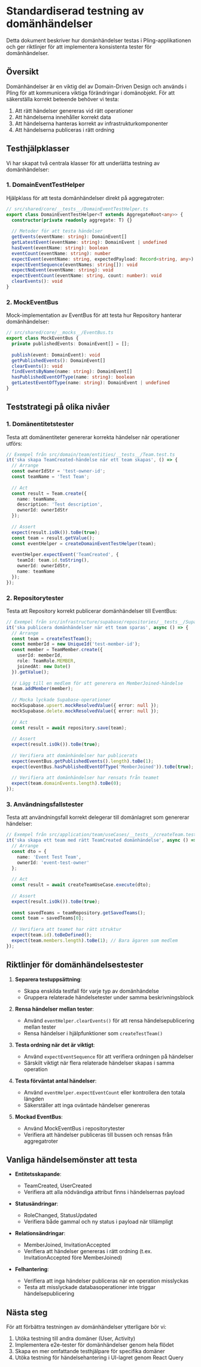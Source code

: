 # Standardiserad testning av domänhändelser

Detta dokument beskriver hur domänhändelser testas i Pling-applikationen och ger riktlinjer för att implementera konsistenta tester för domänhändelser.

## Översikt

Domänhändelser är en viktig del av Domain-Driven Design och används i Pling för att kommunicera viktiga förändringar i domänobjekt. För att säkerställa korrekt beteende behöver vi testa:

1. Att rätt händelser genereras vid rätt operationer
2. Att händelserna innehåller korrekt data
3. Att händelserna hanteras korrekt av infrastrukturkomponenter
4. Att händelserna publiceras i rätt ordning

## Testhjälpklasser

Vi har skapat två centrala klasser för att underlätta testning av domänhändelser:

### 1. DomainEventTestHelper

Hjälpklass för att testa domänhändelser direkt på aggregatroter:

```typescript
// src/shared/core/__tests__/DomainEventTestHelper.ts
export class DomainEventTestHelper<T extends AggregateRoot<any>> {
  constructor(private readonly aggregate: T) {}
  
  // Metoder för att testa händelser
  getEvents(eventName: string): DomainEvent[]
  getLatestEvent(eventName: string): DomainEvent | undefined
  hasEvent(eventName: string): boolean
  eventCount(eventName: string): number
  expectEvent(eventName: string, expectedPayload: Record<string, any>): void
  expectEventSequence(eventNames: string[]): void
  expectNoEvent(eventName: string): void
  expectEventCount(eventName: string, count: number): void
  clearEvents(): void
}
```

### 2. MockEventBus

Mock-implementation av EventBus för att testa hur Repository hanterar domänhändelser:

```typescript
// src/shared/core/__mocks__/EventBus.ts
export class MockEventBus {
  private publishedEvents: DomainEvent[] = [];
  
  publish(event: DomainEvent): void
  getPublishedEvents(): DomainEvent[]
  clearEvents(): void
  findEventsByName(name: string): DomainEvent[]
  hasPublishedEventOfType(name: string): boolean
  getLatestEventOfType(name: string): DomainEvent | undefined
}
```

## Teststrategi på olika nivåer

### 1. Domänentitetstester

Testa att domänentiteter genererar korrekta händelser när operationer utförs:

```typescript
// Exempel från src/domain/team/entities/__tests__/Team.test.ts
it('ska skapa TeamCreated-händelse när ett team skapas', () => {
  // Arrange
  const ownerIdStr = 'test-owner-id';
  const teamName = 'Test Team';
  
  // Act
  const result = Team.create({
    name: teamName,
    description: 'Test description',
    ownerId: ownerIdStr
  });
  
  // Assert
  expect(result.isOk()).toBe(true);
  const team = result.getValue();
  const eventHelper = createDomainEventTestHelper(team);
  
  eventHelper.expectEvent('TeamCreated', {
    teamId: team.id.toString(),
    ownerId: ownerIdStr,
    name: teamName
  });
});
```

### 2. Repositorytester

Testa att Repository korrekt publicerar domänhändelser till EventBus:

```typescript
// Exempel från src/infrastructure/supabase/repositories/__tests__/SupabaseTeamRepository.test.ts
it('ska publicera domänhändelser när ett team sparas', async () => {
  // Arrange
  const team = createTestTeam();
  const memberId = new UniqueId('test-member-id');
  const member = TeamMember.create({
    userId: memberId,
    role: TeamRole.MEMBER,
    joinedAt: new Date()
  }).getValue();
  
  // Lägg till en medlem för att generera en MemberJoined-händelse
  team.addMember(member);
  
  // Mocka lyckade Supabase-operationer
  mockSupabase.upsert.mockResolvedValue({ error: null });
  mockSupabase.delete.mockResolvedValue({ error: null });
  
  // Act
  const result = await repository.save(team);
  
  // Assert
  expect(result.isOk()).toBe(true);
  
  // Verifiera att domänhändelser har publicerats
  expect(eventBus.getPublishedEvents().length).toBe(1);
  expect(eventBus.hasPublishedEventOfType('MemberJoined')).toBe(true);
  
  // Verifiera att domänhändelser har rensats från teamet
  expect(team.domainEvents.length).toBe(0);
});
```

### 3. Användningsfallstester

Testa att användningsfall korrekt delegerar till domänlagret som genererar händelser:

```typescript
// Exempel från src/application/team/useCases/__tests__/createTeam.test.ts
it('ska skapa ett team med rätt TeamCreated domänhändelse', async () => {
  // Arrange
  const dto = {
    name: 'Event Test Team',
    ownerId: 'event-test-owner'
  };
  
  // Act
  const result = await createTeamUseCase.execute(dto);
  
  // Assert
  expect(result.isOk()).toBe(true);
  
  const savedTeams = teamRepository.getSavedTeams();
  const team = savedTeams[0];
  
  // Verifiera att teamet har rätt struktur
  expect(team.id).toBeDefined();
  expect(team.members.length).toBe(1); // Bara ägaren som medlem
});
```

## Riktlinjer för domänhändelsestester

1. **Separera testuppsättning**:
   - Skapa enskilda testfall för varje typ av domänhändelse
   - Gruppera relaterade händelsetester under samma beskrivningsblock

2. **Rensa händelser mellan tester**:
   - Använd `eventHelper.clearEvents()` för att rensa händelsepublicering mellan tester
   - Rensa händelser i hjälpfunktioner som `createTestTeam()`

3. **Testa ordning när det är viktigt**:
   - Använd `expectEventSequence` för att verifiera ordningen på händelser
   - Särskilt viktigt när flera relaterade händelser skapas i samma operation

4. **Testa förväntat antal händelser**:
   - Använd `eventHelper.expectEventCount` eller kontrollera den totala längden
   - Säkerställer att inga oväntade händelser genereras

5. **Mockad EventBus**:
   - Använd MockEventBus i repositorytester
   - Verifiera att händelser publiceras till bussen och rensas från aggregatroter

## Vanliga händelsemönster att testa

- **Entitetsskapande**:
  - TeamCreated, UserCreated
  - Verifiera att alla nödvändiga attribut finns i händelsernas payload

- **Statusändringar**:
  - RoleChanged, StatusUpdated
  - Verifiera både gammal och ny status i payload när tillämpligt

- **Relationsändringar**:
  - MemberJoined, InvitationAccepted
  - Verifiera att händelser genereras i rätt ordning (t.ex. InvitationAccepted före MemberJoined)

- **Felhantering**:
  - Verifiera att inga händelser publiceras när en operation misslyckas
  - Testa att misslyckade databasoperationer inte triggar händelsepublicering

## Nästa steg

För att förbättra testningen av domänhändelser ytterligare bör vi:

1. Utöka testning till andra domäner (User, Activity)
2. Implementera e2e-tester för domänhändelser genom hela flödet
3. Skapa en mer omfattande testhjälpare för specifika domäner
4. Utöka testning för händelsehantering i UI-lagret genom React Query 
